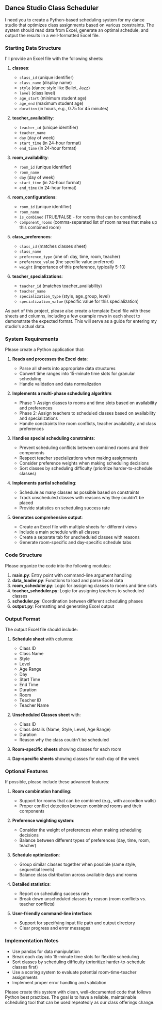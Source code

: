 ## Dance Studio Class Scheduler

I need you to create a Python-based scheduling system for my dance studio that optimizes class assignments based on various constraints. The system should read data from Excel, generate an optimal schedule, and output the results in a well-formatted Excel file.

### Starting Data Structure

I'll provide an Excel file with the following sheets:

1. **classes**:

   - `class_id` (unique identifier)
   - `class_name` (display name)
   - `style` (dance style like Ballet, Jazz)
   - `level` (class level)
   - `age_start` (minimum student age)
   - `age_end` (maximum student age)
   - `duration` (in hours, e.g., 0.75 for 45 minutes)

2. **teacher_availability**:

   - `teacher_id` (unique identifier)
   - `teacher_name`
   - `day` (day of week)
   - `start_time` (in 24-hour format)
   - `end_time` (in 24-hour format)

3. **room_availability**:

   - `room_id` (unique identifier)
   - `room_name`
   - `day` (day of week)
   - `start_time` (in 24-hour format)
   - `end_time` (in 24-hour format)

4. **room_configurations**:

   - `room_id` (unique identifier)
   - `room_name`
   - `is_combined` (TRUE/FALSE - for rooms that can be combined)
   - `component_rooms` (comma-separated list of room names that make up this combined room)

5. **class_preferences**:

   - `class_id` (matches classes sheet)
   - `class_name`
   - `preference_type` (one of: day, time, room, teacher)
   - `preference_value` (the specific value preferred)
   - `weight` (importance of this preference, typically 5-10)

6. **teacher_specializations**:

   - `teacher_id` (matches teacher_availability)
   - `teacher_name`
   - `specialization_type` (style, age_group, level)
   - `specialization_value` (specific value for this specialization)

As part of this project, please also create a template Excel file with these sheets and columns, including a few example rows in each sheet to demonstrate the expected format. This will serve as a guide for entering my studio's actual data.

### System Requirements

Please create a Python application that:

1. **Reads and processes the Excel data**:

   - Parse all sheets into appropriate data structures
   - Convert time ranges into 15-minute time slots for granular scheduling
   - Handle validation and data normalization

2. **Implements a multi-phase scheduling algorithm**:

   - Phase 1: Assign classes to rooms and time slots based on availability and preferences
   - Phase 2: Assign teachers to scheduled classes based on availability and specializations
   - Handle constraints like room conflicts, teacher availability, and class preferences

3. **Handles special scheduling constraints**:

   - Prevent scheduling conflicts between combined rooms and their components
   - Respect teacher specializations when making assignments
   - Consider preference weights when making scheduling decisions
   - Sort classes by scheduling difficulty (prioritize harder-to-schedule classes)

4. **Implements partial scheduling**:

   - Schedule as many classes as possible based on constraints
   - Track unscheduled classes with reasons why they couldn't be placed
   - Provide statistics on scheduling success rate

5. **Generates comprehensive output**:

   - Create an Excel file with multiple sheets for different views
   - Include a main schedule with all classes
   - Create a separate tab for unscheduled classes with reasons
   - Generate room-specific and day-specific schedule tabs

### Code Structure

Please organize the code into the following modules:

1. **main.py**: Entry point with command-line argument handling
2. **data_loader.py**: Functions to load and parse Excel data
3. **room_scheduler.py**: Logic for assigning classes to rooms and time slots
4. **teacher_scheduler.py**: Logic for assigning teachers to scheduled classes
5. **scheduler.py**: Coordination between different scheduling phases
6. **output.py**: Formatting and generating Excel output

### Output Format

The output Excel file should include:

1. **Schedule sheet** with columns:

   - Class ID
   - Class Name
   - Style
   - Level
   - Age Range
   - Day
   - Start Time
   - End Time
   - Duration
   - Room
   - Teacher ID
   - Teacher Name

2. **Unscheduled Classes sheet** with:

   - Class ID
   - Class details (Name, Style, Level, Age Range)
   - Duration
   - Reason why the class couldn't be scheduled

3. **Room-specific sheets** showing classes for each room

4. **Day-specific sheets** showing classes for each day of the week

### Optional Features

If possible, please include these advanced features:

1. **Room combination handling**:

   - Support for rooms that can be combined (e.g., with accordion walls)
   - Proper conflict detection between combined rooms and their components

2. **Preference weighting system**:

   - Consider the weight of preferences when making scheduling decisions
   - Balance between different types of preferences (day, time, room, teacher)

3. **Schedule optimization**:

   - Group similar classes together when possible (same style, sequential levels)
   - Balance class distribution across available days and rooms

4. **Detailed statistics**:

   - Report on scheduling success rate
   - Break down unscheduled classes by reason (room conflicts vs. teacher conflicts)

5. **User-friendly command-line interface**:

   - Support for specifying input file path and output directory
   - Clear progress and error messages

### Implementation Notes

- Use pandas for data manipulation
- Break each day into 15-minute time slots for flexible scheduling
- Sort classes by scheduling difficulty (prioritize harder-to-schedule classes first)
- Use a scoring system to evaluate potential room-time-teacher assignments
- Implement proper error handling and validation

Please create this system with clean, well-documented code that follows Python best practices. The goal is to have a reliable, maintainable scheduling tool that can be used repeatedly as our class offerings change.
